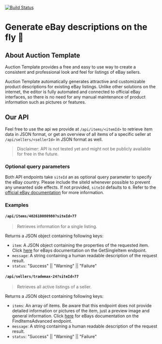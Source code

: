 [![Build Status](https://www.travis-ci.com/lukasweidich/auction-template.svg?branch=master)](https://www.travis-ci.com/lukasweidich/auction-template)

# Generate eBay descriptions on the fly 🚀

## About Auction Template

Auction Template provides a free and easy to use way to create a consistent and professional look and feel for listings of eBay sellers.

Auction Template automatically generates attractive and customizable product descriptions for existing eBay listings. Unlike other solutions on the internet, the editor is fully automated and connected to official eBay interfaces, so there is no need for any manual maintenance of product information such as pictures or features.

## Our API

Feel free to use the api we provide at `/api/items/<itemId>` to retrieve item data in JSON format, or get an overview of all items of a specific seller at `/api/sellers/<sellerId>` in JSON format as well.

> Disclaimer: API is not tested yet and might not be publicly available for free in the future.

### Optional query parameters

Both API endpoints take `siteId` an as optional query parameter to specify the eBay country. Please include the siteId whenever possible to prevent any unwanted side effects. If not provided, `siteId` defaults to `0`. Refer to the [official eBay documentation](https://developer.ebay.com/DevZone/merchandising/docs/Concepts/SiteIDToGlobalID.html) for more information.

### Examples
#### `/api/items/402610080980?siteId=77`
> Retrieves information for a single listing.

Returns a JSON object containing following keys:
  - `item`: A JSON object containing the properties of the requested item. Click [here](https://developer.ebay.com/devzone/shopping/docs/callref/getsingleitem.html) for eBays documentation on the GetSingleItem endpoint.
  - `message`: A string containing a human readable description of the request result.
  - `status`: "Success" || "Warning" || "Failure"
  
#### `/api/sellers/trademax-24?siteId=77`
> Retrieves all active listings of a seller.

Returns a JSON object containing following keys:
  - `items`: An array of items. Be aware that this endpoint does not provide detailed information or pictures of the item, just a preview image and general information. Click [here](https://developer.ebay.com/DevZone/finding/CallRef/findItemsAdvanced.html) for eBays documentation on the FindItemsAdvanced endpoint.
  - `message`: A string containing a human readable description of the request result.
  - `status`: "Success" || "Warning" || "Failure"
